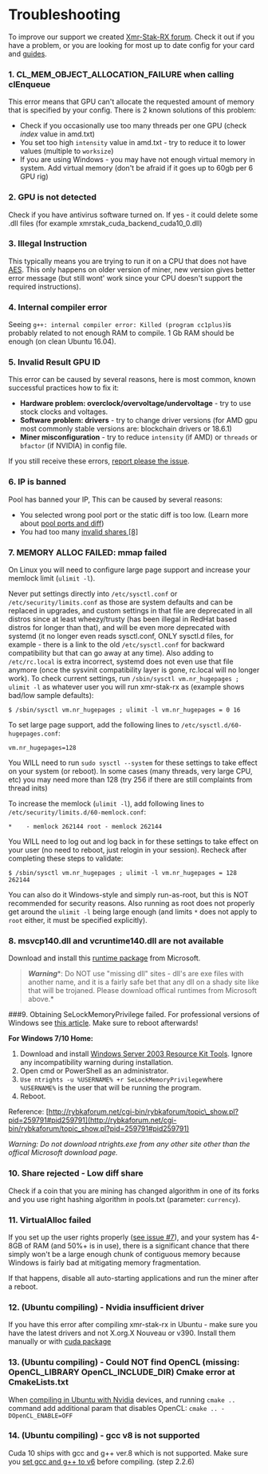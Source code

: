 # Troubleshooting
To improve our support we created [Xmr-Stak-RX forum](https://www.reddit.com/r/XmrStak). Check it out if you have a problem, or you are looking for most up to date config for your card and [guides](https://www.reddit.com/r/XmrStak/wiki/index).


### 1. CL_MEM_OBJECT_ALLOCATION_FAILURE when calling clEnqueue
This error means that GPU can't allocate the requested amount of memory that is specified by your config. There is 2 known solutions of this problem:

* Check if you occasionally use too many threads per one GPU (check *index* value in amd.txt)
* You set too high `intensity` value in amd.txt - try to reduce it to lower values (multiple to `worksize`)
* If you are using Windows - you may have not enough virtual memory in system. Add virtual memory (don't be afraid if it goes up to 60gb per 6 GPU rig)

 

### 2. GPU is not detected
Check if you have antivirus software turned on. If yes - it could delete some .dll files (for example  xmrstak\_cuda\_backend\_cuda10\_0.dll)

 

### 3. Illegal Instruction
This typically means you are trying to run it on a CPU that does not have [AES](https://en.wikipedia.org/wiki/AES_instruction_set). This only happens on older version of miner, new version gives better error message (but still wont' work since your CPU doesn't support the required instructions).

 

### 4.  Internal compiler error
Seeing  `g++: internal compiler error: Killed (program cc1plus)`is probably related to not enough RAM to compile. 1 Gb RAM should be enough (on clean Ubuntu 16.04).

 

### 5. Invalid Result GPU ID
This error can be caused by several reasons, here is most common, known successful practices how to fix it:

* **Hardware problem: overclock/overvoltage/undervoltage** \- try to use stock clocks and voltages.
* **Software problem: drivers** \- try to change driver versions (for AMD gpu most commonly stable versions are: blockchain drivers or 18.6.1)
* **Miner misconfiguration** \- try to reduce `intensity` (if AMD) or `threads` or `bfactor` (if NVIDIA) in config file.

If you still receive these errors, [report please the issue](https://github.com/fireice-uk/xmr-stak/issues).

 
### 6. IP is banned
Pool has banned your IP, This can be caused by several reasons:

* You selected wrong pool port or the static diff is too low. (Learn more about [pool ports and diff](https://www.reddit.com/r/XmrStak/wiki/guides/other-questions#wiki_1._pool_ports_and_difficulty))
* You had too many [invalid shares \[8\]](https://www.reddit.com/r/XmrStak/wiki/troubleshooting#wiki_8._invalid_result_gpu_id)

 

### 7. MEMORY ALLOC FAILED: mmap failed
On Linux you will need to configure large page support and increase your memlock limit (`ulimit -l`).

Never put settings directly into `/etc/sysctl.conf` or `/etc/security/limits.conf`  as those are system defaults and can be replaced in upgrades, and custom settings in that file are deprecated in all distros since at least wheezy/trusty (has been illegal in RedHat based distros for longer than that), and will be even more deprecated with systemd (it no longer even reads sysctl.conf, ONLY sysctl.d files, for example - there is a link to the old `/etc/sysctl.conf` for backward compatibility but that can go away at any time). Also adding to `/etc/rc.local` is extra incorrect, systemd does not even use that file anymore (once the sysvinit compatibility layer is gone, rc.local will no longer work). To check current settings, run `/sbin/sysctl vm.nr_hugepages ; ulimit -l` as whatever user you will run xmr-stak-rx  as (example shows bad/low sample defaults):

    $ /sbin/sysctl vm.nr_hugepages ; ulimit -l vm.nr_hugepages = 0 16 

To set large page support, add the following lines to `/etc/sysctl.d/60-hugepages.conf`:

    vm.nr_hugepages=128 

You WILL need to run `sudo sysctl --system` for these settings to take effect on your system (or reboot). In some cases (many threads, very large CPU, etc) you may need more than 128 (try 256 if there are still complaints from thread inits)

To increase the memlock (`ulimit -l`), add following lines to `/etc/security/limits.d/60-memlock.conf`:

    *    - memlock 262144 root - memlock 262144 

You WILL need to log out and log back in for these settings to take effect on your user (no need to reboot, just relogin in your session). Recheck after completing these steps to validate:

    $ /sbin/sysctl vm.nr_hugepages ; ulimit -l vm.nr_hugepages = 128 262144 

You can also do it Windows-style and simply run-as-root, but this is NOT recommended for security reasons. Also running as root does not properly get around the `ulimit -l` being large enough (and limits `*` does not apply to `root` either, it must be specified explicitly).


### 8. msvcp140.dll and vcruntime140.dll are not available
Download and install this [runtime package](https://go.microsoft.com/fwlink/?LinkId=746572) from Microsoft.

>***Warning***\*: Do NOT use "missing dll" sites - dll's are exe files with another name, and it is a fairly safe bet that any dll on a shady site like that will be trojaned. Please download offical runtimes from Microsoft above.\*

 

###9. Obtaining SeLockMemoryPrivilege failed.
For professional versions of Windows see [this article](https://msdn.microsoft.com/en-gb/library/ms190730.aspx). Make sure to reboot afterwards!

**For Windows 7/10 Home:**

1. Download and install [Windows Server 2003 Resource Kit Tools](https://www.microsoft.com/en-us/download/details.aspx?id=17657). Ignore any incompatibility warning during installation.
2. Open cmd or PowerShell as an administrator.
3. `Use ntrights -u %USERNAME% +r SeLockMemoryPrivilege`where `%USERNAME%` is the user that will be running the program.
4. Reboot.

Reference: [http://rybkaforum.net/cgi-bin/rybkaforum/topic\_show.pl?pid=259791#pid259791](http://rybkaforum.net/cgi-bin/rybkaforum/topic_show.pl?pid=259791#pid259791)

*Warning: Do not download ntrights.exe from any other site other than the offical Microsoft download page.*


### 10. Share rejected - Low diff share
Check if a coin that you are mining has changed algorithm in one of its forks and you use right hashing algorithm in pools.txt (parameter: `currency`).

 

### 11. VirtualAlloc failed
If you set up the user rights properly ([see issue #7](https://www.reddit.com/r/XmrStak/wiki/troubleshooting#wiki_7._memory_alloc_failed.3A_mmap_failed)), and your system has 4-8GB of RAM (and 50%+ is in use), there is a significant chance that there simply won't be a large enough chunk of contiguous memory because Windows is fairly bad at mitigating memory fragmentation.

If that happens, disable all auto-starting applications and run the miner after a reboot.

 
### 12. (Ubuntu compiling) - Nvidia insufficient driver
If you have this error after compiling xmr-stak-rx in Ubuntu - make sure you have the latest drivers and not X.org.X Nouveau or v390. Install them manually or with [cuda package](https://www.reddit.com/r/XmrStak/wiki/guides/startup#wiki_2._ubuntu_18.10_setup_.2B_nvidia_.28compiling_from_source.29)

 

### 13. (Ubuntu compiling) - Could NOT find OpenCL (missing: OpenCL_LIBRARY OpenCL_INCLUDE_DIR) Cmake error at CmakeLists.txt
When [compiling in Ubuntu with Nvidia](https://www.reddit.com/r/XmrStak/wiki/guides/startup#wiki_2._ubuntu_18.10_setup_.2B_nvidia_.28compiling_from_source.29) devices, and running `cmake ..` command add additional param that disables OpenCL:  `cmake .. -DOpenCL_ENABLE=OFF` 

 

### 14. (Ubuntu compiling) - gcc v8 is not supported
Cuda 10 ships with gcc and g++ ver.8 which is not supported. Make sure you [set gcc and g++ to v6](https://www.reddit.com/r/XmrStak/wiki/guides/startup#wiki_2.2_compiling) before compiling. (step 2.2.6)




